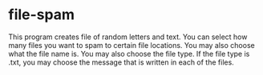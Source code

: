 # file-spam
This program creates file of random letters and text.
You can select how many files you want to spam to certain file locations.
You may also choose what the file name is.
You may also choose the file type.
If the file type is .txt, you may choose the message that is written in each of the files.
